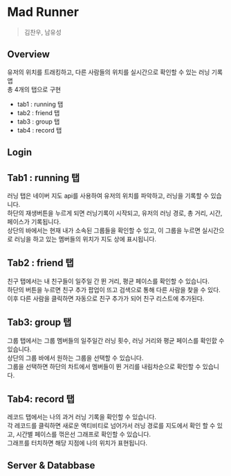 # Mad Runner
> 김찬우, 남유성

## Overview
유저의 위치를 트래킹하고, 다른 사람들의 위치를 실시간으로 확인할 수 있는 러닝 기록 앱   
총 4개의 탭으로 구현
- tab1 : running 탭
- tab2 : friend 탭
- tab3 : group 탭
- tab4 : record 탭

## Login

## Tab1 : running 탭
러닝 탭은 네이버 지도 api를 사용하여 유저의 위치를 파악하고, 러닝을 기록할 수 있습니다.   
하단의 재생버튼을 누르게 되면 러닝기록이 시작되고, 유저의 러닝 경로, 총 거리, 시간, 페이스가 기록됩니다.   
상단의 바에서는 현재 내가 소속된 그룹들을 확인할 수 있고, 이 그룹을 누르면 실시간으로 러닝을 하고 있는 멤버들의 위치가 지도 상에 표시됩니다.


## Tab2 : friend 탭
친구 탭에서는 내 친구들이 일주일 간 뛴 거리, 평균 페이스를 확인할 수 있습니다.   
하단의 버튼을 누르면 친구 추가 팝업이 뜨고 검색으로 통해 다른 사람을 찾을 수 있다.   
이후 다른 사람을 클릭하면 자동으로 친구 추가가 되어 친구 리스트에 추가된다.


## Tab3: group 탭
그룹 탭에서는 그룹 멤버들의 일주일간 러닝 횟수, 러닝 거리와 평균 페이스를 확인핤 수 있습니다.   
상단의 그룹 바에서 원하는 그룹을 선택할 수 있습니다.   
그룹을 선택하면 하단의 차트에서 멤버들이 뛴 거리를 내림차순으로 확인할 수 있습니다.


## Tab4: record 탭
레코드 탭에서는 나의 과거 러닝 기록을 확인할 수 있습니다.    
각 레코드를 클릭하면 새로운 액티비티로 넘어가서 러닝 경로를 지도에서 확인 할 수 있고, 시간별 페이스를 꺾은선 그래프로 확인할 수 있습니다.   
그래프를 터치하면 해당 지점에 나의 위치가 표현됩니다.

## Server & Databbase